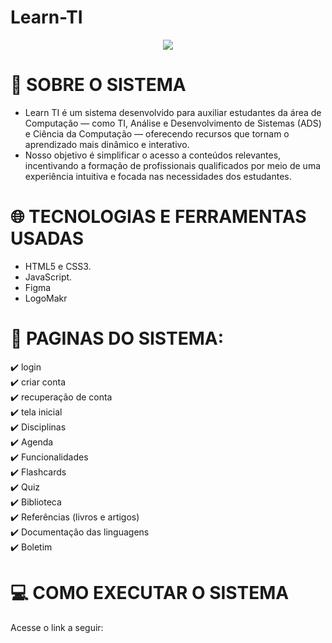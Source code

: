 # Learn-TI

<p align="center">
<img loading="lazy" src="http://img.shields.io/static/v1?label=STATUS&message=EM%20DESENVOLVIMENTO&color=GREEN&style=for-the-badge"/>
</p>

# :speech_balloon: SOBRE O SISTEMA

* Learn TI é um sistema desenvolvido para auxiliar estudantes da área de Computação — como TI, Análise e Desenvolvimento de Sistemas (ADS) e Ciência da Computação — oferecendo recursos que tornam o aprendizado mais dinâmico e interativo.
* Nosso objetivo é simplificar o acesso a conteúdos relevantes, incentivando a formação de profissionais qualificados por meio de uma experiência intuitiva e focada nas necessidades dos estudantes.

# :globe_with_meridians: TECNOLOGIAS E FERRAMENTAS USADAS
* HTML5 e CSS3.
* JavaScript.
* Figma
* LogoMakr

# :eyes: PAGINAS DO SISTEMA:
:heavy_check_mark: login  
:heavy_check_mark: criar conta  
:heavy_check_mark: recuperação de conta  
:heavy_check_mark: tela inicial  
:heavy_check_mark: Disciplinas  
:heavy_check_mark: Agenda  
:heavy_check_mark: Funcionalidades  
:heavy_check_mark: Flashcards  
:heavy_check_mark: Quiz  
:heavy_check_mark: Biblioteca  
:heavy_check_mark: Referências (livros e artigos)  
:heavy_check_mark: Documentação das linguagens  
:heavy_check_mark: Boletim  

# :computer: COMO EXECUTAR O SISTEMA
Acesse o link a seguir: 
